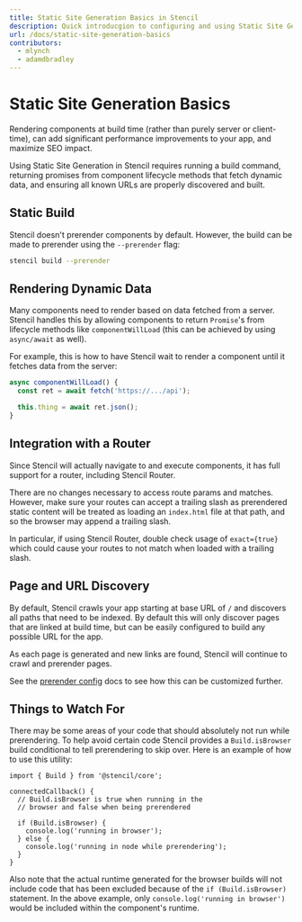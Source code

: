 ```yaml
---
title: Static Site Generation Basics in Stencil
description: Quick introducgion to configuring and using Static Site Generation in Stencil
url: /docs/static-site-generation-basics
contributors:
  - mlynch
  - adamdbradley
---
```


# Static Site Generation Basics

Rendering components at build time (rather than purely server or client-time), can add significant performance improvements to your app, and maximize SEO impact.

Using Static Site Generation in Stencil requires running a build command, returning promises from component lifecycle methods that fetch dynamic data, and ensuring all known URLs are properly discovered and built.

## Static Build

Stencil doesn't prerender components by default. However, the build can be made to prerender using the `--prerender` flag:

```bash
stencil build --prerender
```

## Rendering Dynamic Data

Many components need to render based on data fetched from a server. Stencil handles this by allowing components to return `Promise`'s from lifecycle methods like `componentWillLoad` (this can be achieved by using `async/await` as well).

For example, this is how to have Stencil wait to render a component until it fetches data from the server:

```typescript
async componentWillLoad() {
  const ret = await fetch('https://.../api');

  this.thing = await ret.json();
}
```

## Integration with a Router

Since Stencil will actually navigate to and execute components, it has full support for a router, including Stencil Router.

There are no changes necessary to access route params and matches. However, make sure your routes can accept a trailing slash as prerendered static content will be treated as loading an `index.html` file at that path, and so the browser may append a trailing slash.

In particular, if using Stencil Router, double check usage of `exact={true}` which could cause your routes to not match when loaded with a trailing slash.

## Page and URL Discovery

By default, Stencil crawls your app starting at base URL of `/` and discovers all paths that need to be indexed. By default this will only discover pages that are linked at build time, but can be easily configured to build any possible URL for the app.

As each page is generated and new links are found, Stencil will continue to crawl and prerender pages.

See the [prerender config](/docs/prerender-config) docs to see how this can be customized further.


## Things to Watch For

There may be some areas of your code that should absolutely not run while prerendering. To help avoid certain code Stencil provides a `Build.isBrowser` build conditional to tell prerendering to skip over. Here is an example of how to use this utility:

```tsx
import { Build } from '@stencil/core';

connectedCallback() {
  // Build.isBrowser is true when running in the
  // browser and false when being prerendered

  if (Build.isBrowser) {
    console.log('running in browser');
  } else {
    console.log('running in node while prerendering');
  }
}
```

Also note that the actual runtime generated for the browser builds will not include code that has been excluded because of the `if (Build.isBrowser)` statement. In the above example, only `console.log('running in browser')` would be included within the component's runtime.
